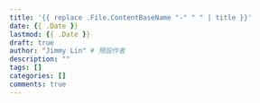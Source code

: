 ```yaml
---
title: '{{ replace .File.ContentBaseName "-" " " | title }}'
date: {{ .Date }}
lastmod: {{ .Date }}
draft: true
author: "Jimmy Lin" # 預設作者
description: ""
tags: []
categories: []
comments: true
---
```



